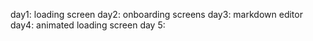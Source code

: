 day1: loading screen
day2: onboarding screens
day3: markdown editor
day4: animated loading screen
day 5:
